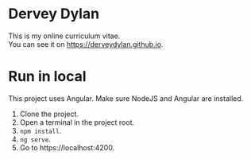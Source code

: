 # Dervey Dylan

This is my online curriculum vitae. \
You can see it on https://derveydylan.github.io.

# Run in local

This project uses Angular. Make sure NodeJS and Angular are installed.

1. Clone the project.
2. Open a terminal in the project root.
2. `npm install`.
3. `ng serve`.
4. Go to https://localhost:4200.

